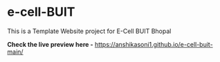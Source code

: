 # e-cell-BUIT

This is a Template Website project for E-Cell BUIT Bhopal

**Check the live preview here -**
https://anshikasoni1.github.io/e-cell-buit-main/
